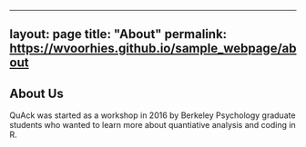 ---
layout: page
title: "About"
permalink: https://wvoorhies.github.io/sample_webpage/about
--

## About Us
QuAck was started as a workshop in 2016 by Berkeley Psychology graduate students who wanted to learn more about quantiative analysis and coding in R. 

